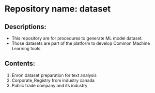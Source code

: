 # Repository name: dataset  

## Descriptions:  
* This repository are for procedures to generate ML model dataset.   
* Those datasets are part of the platform to develop Common Machine Learning tools.  

## Contents:  
1. Enron dataset preparation for text analysis
2. Corporate_Registry from industry canada  
3. Public trade company and its industry 
